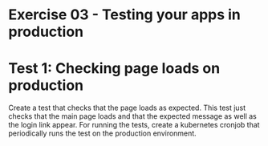# Exercise 03 - Testing your apps in production

# Test 1: Checking page loads on production

Create a test that checks that the page loads as expected. This test just checks that the main page loads and that the expected message as well as the login link appear. For running the tests, create a kubernetes cronjob that periodically runs the test on the production environment.
